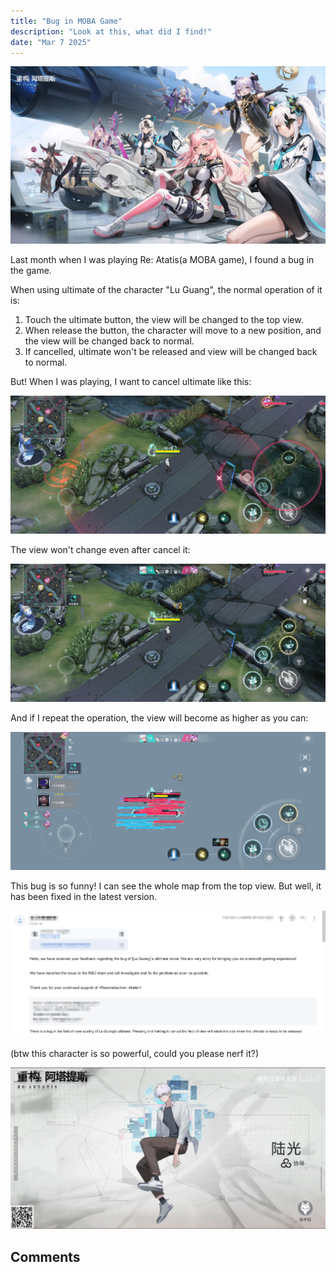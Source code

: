 ```yaml
---
title: "Bug in MOBA Game"
description: "Look at this, what did I find!"
date: "Mar 7 2025"
---
```


[![image](game-banner.jpeg)](https://www.reaetatis.com/)

Last month when I was playing Re: Atatis(a MOBA game), I found a bug in the game.

When using ultimate of the character "Lu Guang", the normal operation of it is:
1. Touch the ultimate button, the view will be changed to the top view.
2. When release the button, the character will move to a new position, and the view will be changed back to normal.
3. If cancelled, ultimate won't be released and view will be changed back to normal.

But! When I was playing, I want to cancel ultimate like this:

![prepare to cancel](bug.jpg)

The view won't change even after cancel it:

![cancel the skill](bug-release.jpg)

And if I repeat the operation, the view will become as higher as you can:

![higher view](bug-result.jpg)

This bug is so funny! I can see the whole map from the top view. But well, it has been fixed in the latest version.

![report](report.png)

(btw this character is so powerful, could you please nerf it?)

![luguang](luguang.png)

## Comments

<script src="https://cdn.commoninja.com/sdk/latest/commonninja.js" defer></script>
<div class="commonninja_component pid-b7667d69-ee27-4a2f-b27b-a947daa6a325"></div>
